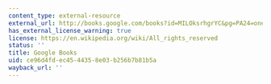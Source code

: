 ```yaml
---
content_type: external-resource
external_url: http://books.google.com/books?id=MILOksrhgrYC&pg=PA24=onepage
has_external_license_warning: true
license: https://en.wikipedia.org/wiki/All_rights_reserved
status: ''
title: Google Books
uid: ce96d4fd-ec45-4435-8e03-b256b7b81b5a
wayback_url: ''
---
```

